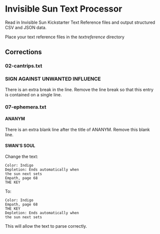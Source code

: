 # Invisible Sun Text Processor

Read in Invisible Sun Kickstarter Text Reference files and output structured CSV and JSON data.

Place your text reference files in the _textreference_ directory

## Corrections

### 02-cantrips.txt
### SIGN AGAINST UNWANTED INFLUENCE
There is an extra break in the line.  Remove the line break so that this entry is contained on a single line.

### 07-ephemera.txt
#### ANANYM
There is an extra blank line after the title of ANANYM.  Remove this blank line.
#### SWAN'S SOUL
Change the text:

    Color: Indigo
    Depletion: Ends automatically when
    the sun next sets
    Empath, page 68
    THE KEY

To:

    Color: Indigo
    Empath, page 68
    THE KEY
    Depletion: Ends automatically when
    the sun next sets

This will allow the text to parse correctly.